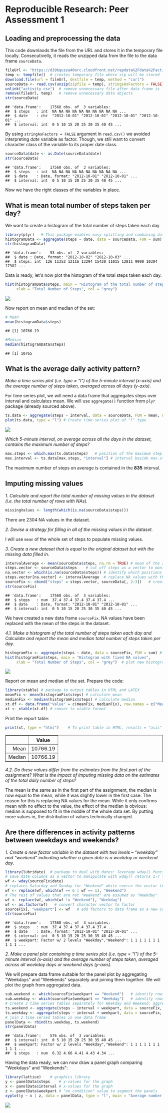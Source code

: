 # Reproducible Research: Peer Assessment 1



## Loading and preprocessing the data

This code downlaods the file from the URL and stores it in the temporary
file locally. Consecutivelly, it reads the unzipped data from the file to
the data frame `sourceData`.


```r
fileUrl <- "https://d396qusza40orc.cloudfront.net/repdata%2Fdata%2Factivity.zip"
temp <- tempfile()  # creates temporary file where zip will be stored
download.file(url = fileUrl, destfile = temp, method = "curl")  
sourceData <- read.csv(unzip(zipfile = temp), stringsAsFactors = FALSE)
unlink("activity.csv")  # remove unnecessary file after data frame is loaded
remove(fileUrl, temp)   # remove unnecessary data objects
str(sourceData)
```

```
## 'data.frame':	17568 obs. of  3 variables:
##  $ steps   : int  NA NA NA NA NA NA NA NA NA NA ...
##  $ date    : chr  "2012-10-01" "2012-10-01" "2012-10-01" "2012-10-01" ...
##  $ interval: int  0 5 10 15 20 25 30 35 40 45 ...
```

By using `stringAsFactors = FALSE` argument in `read.csv()` we avoided interpreting
*date* variable as factor. Though, we still want to convert character class  of the
variable to its proper date class.


```r
sourceData$date <- as.Date(sourceData$date)
str(sourceData)
```

```
## 'data.frame':	17568 obs. of  3 variables:
##  $ steps   : int  NA NA NA NA NA NA NA NA NA NA ...
##  $ date    : Date, format: "2012-10-01" "2012-10-01" ...
##  $ interval: int  0 5 10 15 20 25 30 35 40 45 ...
```

Now we have the right classes of the variables in place.  
  
  
## What is mean total number of steps taken per day?

We want to create a histogram of the total number of steps taken each day


```r
library(plyr)   # This package enables easy splitting and combining data
histogramData <- aggregate(steps ~ date, data = sourceData, FUN = sum) # sum steps per day
str(histogramData)
```

```
## 'data.frame':	53 obs. of  2 variables:
##  $ date : Date, format: "2012-10-02" "2012-10-03" ...
##  $ steps: int  126 11352 12116 13294 15420 11015 12811 9900 10304 17382 ...
```

Data is ready, let's now plot the histogram of the total steps taken each day.


```r
hist(histogramData$steps, main = "Histogram of the total number of steps", 
     xlab = "Total Number of Steps", col = "grey")
```

![](PA1_template_files/figure-html/plotHistogram-1.png)<!-- -->

Now report on mean and median of the set:


```r
# Mean
mean(histogramData$steps)
```

```
## [1] 10766.19
```

```r
#Median
median(histogramData$steps)
```

```
## [1] 10765
```


## What is the average daily activity pattern?

*Make a time series plot (i.e. type = "l") of the 5-minute interval (x-axis) and the average number of steps taken, averaged across all days (y-axis).*

For time series plot, we will need a data frame that aggregates steps over interval and
calculates mean. We will use `aggregate()` function from `plyr` package (already sourced above).


```r
ts.data <- aggregate(steps ~ interval, data = sourceData, FUN = mean, na.action = na.omit)
plot(ts.data, type = "l") # Create time-series plot of "l" type
```

![](PA1_template_files/figure-html/timeseries-1.png)<!-- -->

*Which 5-minute interval, on average across all the days in the dataset, contains the maximum number of steps?*


```r
max.steps <- which.max(ts.data$steps)   # position of the maximum step interval
max.interval <- ts.data[max.steps, "interval"] # interval beside max.steps value
```

The maximum number of steps on average is contained in the **835** interval.


## Imputing missing values

*1. Calculate and report the total number of missing values in the dataset (i.e. the total number of rows with NAs).*


```r
missingValues <- length(which(is.na(sourceData$steps)))
```

There are 2304 NA values in the dataset.

*2. Devise a strategy for filling in all of the missing values in the dataset.*

I will use `mean` of the whole set of steps to populate missing values.

*3. Create a new dataset that is equal to the original dataset but with the missing data filled in.*


```r
intervalAverage <- mean(sourceData$steps, na.rm = TRUE) # mean of the steps column
steps.vector <- sourceData$steps    # cut off steps as a vector to manipulate with it
na.vector <- which(is.na(sourceData$steps)) # identify which positions (rows) are NAs
steps.vector[na.vector] <- intervalAverage  # replace NA values with the mean
sourceFix <- cbind("steps" = steps.vector, sourceData[, 2:3])   # create data frame
str(sourceFix)  
```

```
## 'data.frame':	17568 obs. of  3 variables:
##  $ steps   : num  37.4 37.4 37.4 37.4 37.4 ...
##  $ date    : Date, format: "2012-10-01" "2012-10-01" ...
##  $ interval: int  0 5 10 15 20 25 30 35 40 45 ...
```

We have created a new data frame `sourceFix`. NA values have been replaced with the mean of the steps in the dataset.  


*4.1. Make a histogram of the total number of steps taken each day and Calculate and report the mean and median total number of steps taken per day.*


```r
histogramFix <- aggregate(steps ~ date, data = sourceFix, FUN = sum) # new histogram data
hist(histogramFix$steps, main = "Histogram with fixed NA values", 
     xlab = "Total Number of Steps", col = "grey")  # plot new histogram
```

![](PA1_template_files/figure-html/fixedHistogram-1.png)<!-- -->

Report on mean and median of the set. Prepare the code:


```r
library(xtable) # package to output tables in HTML and LATEX
meanFix <- mean(histogramFix$steps) # calculate mean
medianFix <- median(histogramFix$steps) # calculate median
xt.df <- data.frame("Value" = c(meanFix, medianFix), row.names = c("Mean", "Median"))   # Create data frame, because 'xtable' needs it to conver to xtable format
xt <- xtable(xt.df) # conver to xtable format
```

Print the report table:  



```r
print(xt, type = "html")    # To print table in HTML, results = "asis" needs to be set
```

<!-- html table generated in R 3.3.1 by xtable 1.8-2 package -->
<!-- Sat Mar 25 21:52:46 2017 -->
<table border=1>
<tr> <th>  </th> <th> Value </th>  </tr>
  <tr> <td align="right"> Mean </td> <td align="right"> 10766.19 </td> </tr>
  <tr> <td align="right"> Median </td> <td align="right"> 10766.19 </td> </tr>
   </table>
  
*4.2. Do these values differ from the estimates from the first part of the assignment? What is the impact of imputing missing data on the estimates of the total daily number of steps?*

The mean is the same as in the first part of the assignment, the median is now
equal to the mean, while it was slightly lower in the first case. The reason for this is 
replacing NA values for the mean. While it only confirms mean with no effect to the value, 
the effect of the median is obvious: median is supposed to fit in the middle of the 
whole data set. By putting more values in, the distribution of values technically changed.


## Are there differences in activity patterns between weekdays and weekends?

*1. Create a new factor variable in the dataset with two levels – “weekday” and “weekend” indicating whether a given date is a weekday or weekend day.*


```r
library(lubridate)  # package to deal with dates: leverage wday() function
# save date columns as a vector to manipulate with wday() returns 1-7 for Sunday - Saturday weekdays
wf <- wday(sourceFix$date)  
# replaces Saturday and Sunday for "Weekend" while coerce the vector to character
wf <- replace(wf, which(wf == 6 | wf == 1), "Weekend")  
# The rest of values that are not "Weekend" are assumed as "Weekday"
wf <- replace(wf, which(wf != "Weekend"), "Weekday") 
wf <- as.factor(wf)   # convert character vector to factor
sourceFix[, "weekpart"] <- wf   # add factors to data frame as a new column
str(sourceFix)
```

```
## 'data.frame':	17568 obs. of  4 variables:
##  $ steps   : num  37.4 37.4 37.4 37.4 37.4 ...
##  $ date    : Date, format: "2012-10-01" "2012-10-01" ...
##  $ interval: int  0 5 10 15 20 25 30 35 40 45 ...
##  $ weekpart: Factor w/ 2 levels "Weekday","Weekend": 1 1 1 1 1 1 1 1 1 1 ...
```


*2. Make a panel plot containing a time series plot (i.e. type = "l") of the 5-minute interval (x-axis) and the average number of steps taken, averaged across all weekday days or weekend days (y-axis).*  

We will prepare data frame suitable for the panel plot by aggregating "Weekdays" and "Weekends" separately and joining them together. We will plot the graph from aggregated data.


```r
sub.weekend <- which(sourceFix$weekpart == "Weekend")   # identify rows with "Weekend" dates
sub.weekday <- which(sourceFix$weekpart == "Weekday")   # identify rows with "Weekday" dates
# Create 2 time series tables separately for Weekday and Weekend; aggregate steps mean over invervals
ts.weekend <- aggregate(steps ~ interval + weekpart, data = sourceFix, FUN = mean, subset = sub.weekend)
ts.weekday <- aggregate(steps ~ interval + weekpart, data = sourceFix, FUN = mean, subset = sub.weekday)
# join 2 time seried tables in one data frame
panelData <- rbind(ts.weekday, ts.weekend)
str(panelData)
```

```
## 'data.frame':	576 obs. of  3 variables:
##  $ interval: int  0 5 10 15 20 25 30 35 40 45 ...
##  $ weekpart: Factor w/ 2 levels "Weekday","Weekend": 1 1 1 1 1 1 1 1 1 1 ...
##  $ steps   : num  6.32 4.66 4.41 4.43 4.34 ...
```

Having the data ready, we can now draw a panel graph comparing "Weekdays" and "Weekends":  


```r
library(lattice)    # graphics library
y <- panelData$steps    # y-values for the graph
x <- panelData$interval # x-values for the graph
z <- panelData$weekpart # "on condition" value to segment the panels
xyplot(y ~ x | z, data = panelData, type = "l", main = "Average number of steps per day by weekday and weekend", xlab = "Interval", ylab = "Number of steps", layout = c(1, NA)) # panelPlot
```

![](PA1_template_files/figure-html/panelPlot-1.png)<!-- -->
